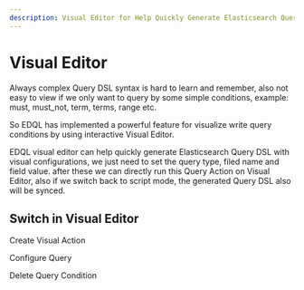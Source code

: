 ```yaml
---
description: Visual Editor for Help Quickly Generate Elasticsearch Query DSL in EDQL
---
```


# Visual Editor

Always complex Query DSL syntax is hard to learn and remember, also not easy to view if we only want to query by some simple conditions, example: must, must\_not, term, terms, range etc.

So EDQL has implemented a powerful feature for visualize write query conditions by using interactive Visual Editor.&#x20;

EDQL visual editor can help quickly generate Elasticsearch Query DSL with visual configurations, we just need to set the query type, filed name and field value. after these we can directly run this Query Action on Visual Editor, also if we switch back to script mode, the generated Query DSL also will be synced.

## Switch in Visual Editor

Create Visual Action

Configure Query

Delete Query Condition
